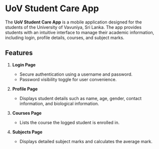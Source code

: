 # UoV Student Care App

The **UoV Student Care App** is a mobile application designed for the students of the University of Vavuniya, Sri Lanka. 
The app provides students with an intuitive interface to manage their academic information, including login, profile details, courses, and subject marks.

## Features

1. **Login Page**
   - Secure authentication using a username and password.
   - Password visibility toggle for user convenience.

2. **Profile Page**
   - Displays student details such as name, age, gender, contact information, and biological information.

3. **Courses Page**
   - Lists the course the logged student is enrolled in.

4. **Subjects Page**
   - Displays detailed subject marks and calculates the average mark.
